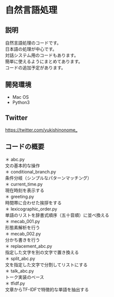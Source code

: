 # 自然言語処理

## 説明
自然言語処理のコードです。  
日本語の処理が中心です。  
対話システム用のコードもあります。  
簡単に使えるようにまとめてあります。  
コードの追加予定があります。  

## 開発環境
* Mac OS  
* Python3

## Twitter
<https://twitter.com/yukishinonome_>

## コードの概要
＊ abc.py  
文の基本的な操作  
＊ conditional_branch.py  
条件分岐（シンプルなパターンマッチング）  
＊ current_time.py  
現在時刻を表示する  
＊ greeting.py  
時間帯に合わせた挨拶をする  
＊ lexicographic_order.py  
単語のリストを辞書式順序（五十音順）に並べ換える  
＊ mecab_001.py  
形態素解析を行う  
＊ mecab_002.py  
分かち書きを行う  
＊ replacement_abc.py  
指定した文字を別の文字で置き換える  
＊ split_abc.py  
文を指定した文字で分割してリストにする  
＊ talk_abc.py  
トーク実装のベース  
＊ tfidf.py  
文章からTF-IDFで特徴的な単語を抽出する  
